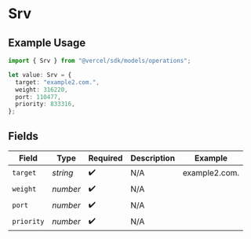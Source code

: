 # Srv

## Example Usage

```typescript
import { Srv } from "@vercel/sdk/models/operations";

let value: Srv = {
  target: "example2.com.",
  weight: 316220,
  port: 110477,
  priority: 833316,
};
```

## Fields

| Field              | Type               | Required           | Description        | Example            |
| ------------------ | ------------------ | ------------------ | ------------------ | ------------------ |
| `target`           | *string*           | :heavy_check_mark: | N/A                | example2.com.      |
| `weight`           | *number*           | :heavy_check_mark: | N/A                |                    |
| `port`             | *number*           | :heavy_check_mark: | N/A                |                    |
| `priority`         | *number*           | :heavy_check_mark: | N/A                |                    |